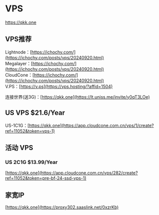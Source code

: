 # VPS
https://qkk.one

## VPS推荐  
Lightnode：[https://ichochy.com/](https://ichochy.com/posts/vps/20240920.html)   
Megalayer：[https://ichochy.com/](https://ichochy.com/posts/vps/20240920.html)   
CloudCone：[https://ichochy.com/](https://ichochy.com/posts/vps/20240920.html)    
V.PS：[https://v.ps](https://vps.hosting/?affid=1504)  

连接世界(送3G)：[https://qkk.one](https://lt.uniss.me/invite/y0qT3LOe)

## US VPS $21.6/Year
US-1C1G：[https://qkk.one](https://app.cloudcone.com.cn/vps/1/create?ref=11052&token=vps-1)


## 活动 VPS
### US 2C1G $13.99/Year
[https://qkk.one](https://app.cloudcone.com.cn/vps/282/create?ref=11052&token=pre-bf-24-ssd-vps-1)

## 家宽IP
[https://qkk.one](https://proxy302.saaslink.net/0xzrKb)

